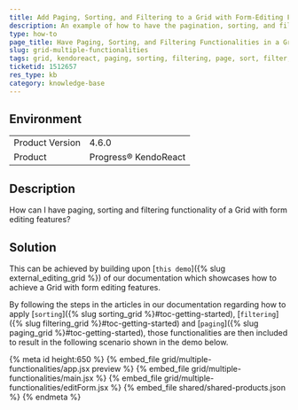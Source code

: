 ```yaml
---
title: Add Paging, Sorting, and Filtering to a Grid with Form-Editing Features
description: An example of how to have the pagination, sorting, and filtering functionalities of a KendoReact Grid with form-editing features.
type: how-to
page_title: Have Paging, Sorting, and Filtering Functionalities in a Grid with Form-Editing Features - KendoReact Grid
slug: grid-multiple-functionalities
tags: grid, kendoreact, paging, sorting, filtering, page, sort, filter, form, edit
ticketid: 1512657
res_type: kb
category: knowledge-base
---
```


## Environment

<table>
    <tbody>
	    <tr>
	    	<td>Product Version</td>
	    	<td>4.6.0</td>
	    </tr>
	    <tr>
	    	<td>Product</td>
	    	<td>Progress® KendoReact</td>
	    </tr>
    </tbody>
</table>


## Description

How can I have paging, sorting and filtering functionality of a Grid with form editing features?

## Solution

This can be achieved by building upon [`this demo`]({% slug external_editing_grid %}) of our documentation which showcases how to achieve a Grid with form editing features. 

By following the steps in the articles in our documentation regarding how to apply [`sorting`]({% slug sorting_grid %}#toc-getting-started), [`filtering`]({% slug filtering_grid %}#toc-getting-started) and [`paging`]({% slug paging_grid %}#toc-getting-started), those functionalities are then included to result in the following scenario shown in the demo below.



{% meta id height:650 %}
{% embed_file grid/multiple-functionalities/app.jsx preview %}
{% embed_file grid/multiple-functionalities/main.jsx %}
{% embed_file grid/multiple-functionalities/editForm.jsx %}
{% embed_file shared/shared-products.json %}
{% endmeta %}
